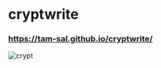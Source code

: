 # cryptwrite
### https://tam-sal.github.io/cryptwrite/
![crypt](https://github.com/tam-sal/cryptwrite/assets/95254477/241cff0d-0d82-40f4-8e30-524e2309b5ad)
